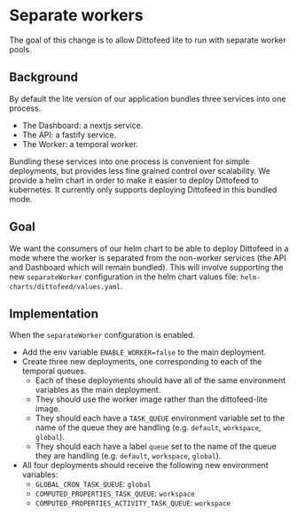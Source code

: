 # Separate workers

The goal of this change is to allow Dittofeed lite to run with separate worker pools.

## Background

By default the lite version of our application bundles three services into one process.

- The Dashboard: a nextjs service.
- The API: a fastify service.
- The Worker: a temporal worker.

Bundling these services into one process is convenient for simple deployments, but provides less fine grained control over scalability. We provide a helm chart in order to make it easier to deploy Dittofeed to kubernetes. It currently only supports deploying Dittofeed in this bundled mode.

## Goal

We want the consumers of our helm chart to be able to deploy Dittofeed in a mode where the worker is separated from the non-worker services (the API and Dashboard which will remain bundled). This will involve supporting the new `separateWorker` configuration in the helm chart values file: `helm-charts/dittofeed/values.yaml`.

## Implementation

When the `separateWorker` configuration is enabled.

- Add the env variable `ENABLE_WORKER=false` to the main deployment.
- Create three new deployments, one corresponding to each of the temporal queues.
    - Each of these deployments should have all of the same environment variables as the main deployment.
    - They should use the worker image rather than the dittofeed-lite image.
    - They should each have a `TASK_QUEUE` environment variable set to the name of the queue they are handling (e.g. `default`, `workspace`, `global`).
    - They should each have a label `queue` set to the name of the queue they are handling (e.g. `default`, `workspace`, `global`).
- All four deployments should receive the following new environment variables:
    - `GLOBAL_CRON_TASK_QUEUE`: `global`
    - `COMPUTED_PROPERTIES_TASK_QUEUE`: `workspace`
    - `COMPUTED_PROPERTIES_ACTIVITY_TASK_QUEUE`: `workspace`
